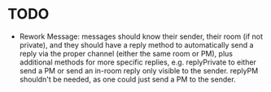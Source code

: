 # TODO
* Rework Message: messages should know their sender, their room (if not private), and they should have a reply method to automatically send a reply via the proper channel (either the same room or PM), plus additional methods for more specific replies, e.g. replyPrivate to either send a PM or send an in-room reply only visible to the sender. replyPM shouldn't be needed, as one could just send a PM to the sender.